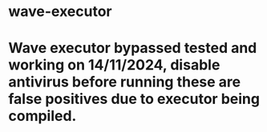 # wave-executor
# Wave executor bypassed tested and working on 14/11/2024, disable antivirus before running these are false positives due to executor being compiled.
